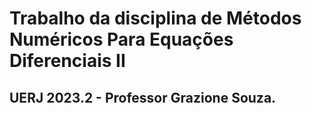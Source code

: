 # Trabalho da disciplina de Métodos Numéricos Para Equações Diferenciais II

## UERJ 2023.2 - Professor Grazione Souza.

